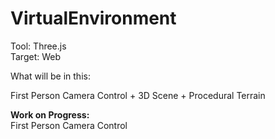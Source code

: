# VirtualEnvironment

Tool: Three.js  <br />
Target: Web

What will be in this:

First Person Camera Control + 3D Scene + Procedural Terrain  

<b>Work on Progress:</b> <br />
  First Person Camera Control
